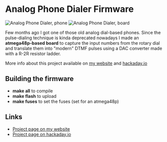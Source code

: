 # Analog Phone Dialer Firmware

![Analog Phone Dialer, phone](http://albertgonzalez.coffee/projects/analog_phone_dialer/img/phone_1.jpg)
![Analog Phone Dialer, board](http://albertgonzalez.coffee/projects/analog_phone_dialer/img/board_1.jpg)

Few months ago I got one of those old analog dial-based phones. Since the pulse-dialing technique is kinda deprecated nowadays
I made an __atmega48p-based board__ to capture the input numbers from the rotary dial and translate them into "modern" DTMF
pulses using a DAC converter made with a R-2R resistor ladder.

More info about this project available on [my website](http://albertgonzalez.coffee/projects/analog_phone_dialer/) and [hackaday.io](https://hackaday.io/project/186372-led-scroller-matrix-atmega48-based)

## Building the firmware

- __make all__ to compile
- __make flash__ to upload
- __make fuses__ to set the fuses (set for an atmega48p)

## Links

- [Project page on my website](http://albertgonzalez.coffee/projects/analog_phone_dialer/)
- [Project page on hackaday.io](https://hackaday.io/project/186372-led-scroller-matrix-atmega48-based)